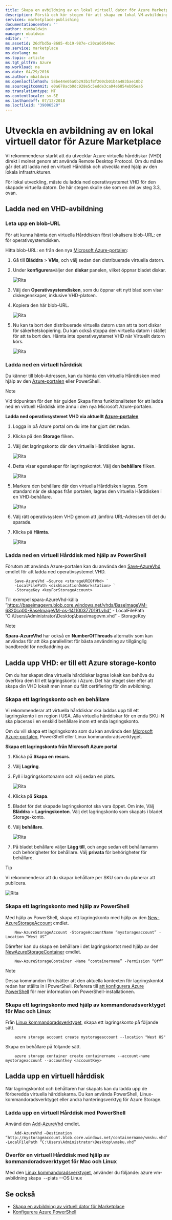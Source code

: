 ```yaml
---
title: Skapa en avbildning av en lokal virtuell dator för Azure Marketplace | Microsoft Docs
description: Förstå och kör stegen för att skapa en lokal VM-avbildning och distribuera till Azure Marketplace för andra att köpa.
services: marketplace-publishing
documentationcenter: ''
author: msmbaldwin
manager: mbaldwin
editor: ''
ms.assetid: 26dfbd5a-8685-4b19-987e-c20ca60540ec
ms.service: marketplace
ms.devlang: na
ms.topic: article
ms.tgt_pltfrm: Azure
ms.workload: na
ms.date: 04/29/2016
ms.author: mbaldwin
ms.openlocfilehash: 58be44e05a0b293b1f8f200cb01b4a483bae10b2
ms.sourcegitcommit: e0a678acb0dc928e5c5edde3ca04e6854eb05ea6
ms.translationtype: MT
ms.contentlocale: sv-SE
ms.lasthandoff: 07/13/2018
ms.locfileid: "39006520"
---
```

# <a name="develop-an-on-premises-virtual-machine-image-for-the-azure-marketplace"></a>Utveckla en avbildning av en lokal virtuell dator för Azure Marketplace
Vi rekommenderar starkt att du utvecklar Azure virtuella hårddiskar (VHD) direkt i molnet genom att använda Remote Desktop Protocol. Om du måste går det att ladda ned en virtuell Hårddisk och utveckla med hjälp av den lokala infrastrukturen.  

För lokal utveckling, måste du ladda ned operativsystemet VHD för den skapade virtuella datorn. De här stegen skulle ske som en del av steg 3.3, ovan.  

## <a name="download-a-vhd-image"></a>Ladda ned en VHD-avbildning
### <a name="locate-a-blob-url"></a>Leta upp en blob-URL
För att kunna hämta den virtuella Hårddisken först lokalisera blob-URL: en för operativsystemdisken.

Hitta blob-URL: en från den nya [Microsoft Azure-portalen](https://portal.azure.com):

1. Gå till **Bläddra** > **VMs**, och välj sedan den distribuerade virtuella datorn.
2. Under **konfigurera**väljer den **diskar** panelen, vilket öppnar bladet diskar.
   
   ![Rita](media/marketplace-publishing-vm-image-creation-on-premise/img01.png)
3. Välj den **Operativsystemdisken**, som du öppnar ett nytt blad som visar diskegenskaper, inklusive VHD-platsen.
4. Kopiera den här blob-URL.
   
   ![Rita](media/marketplace-publishing-vm-image-creation-on-premise/img02.png)
5. Nu kan ta bort den distribuerade virtuella datorn utan att ta bort diskar för säkerhetskopiering. Du kan också stoppa den virtuella datorn i stället för att ta bort den. Hämta inte operativsystemet VHD när Virtuellt datorn körs.
   
   ![Rita](media/marketplace-publishing-vm-image-creation-on-premise/img03.png)

### <a name="download-a-vhd"></a>Ladda ned en virtuell hårddisk
Du känner till blob-Adressen, kan du hämta den virtuella Hårddisken med hjälp av den [Azure-portalen](http://manage.windowsazure.com/) eller PowerShell.  

> [!NOTE]
> Vid tidpunkten för den här guiden Skapa finns funktionaliteten för att ladda ned en virtuell Hårddisk inte ännu i den nya Microsoft Azure-portalen.  
> 
> 

**Ladda ned operativsystemet VHD via aktuellt [Azure-portalen](http://manage.windowsazure.com/)**

1. Logga in på Azure portal om du inte har gjort det redan.
2. Klicka på den **Storage** fliken.
3. Välj det lagringskonto där den virtuella Hårddisken lagras.
   
   ![Rita](media/marketplace-publishing-vm-image-creation-on-premise/img04.png)
4. Detta visar egenskaper för lagringskontot. Välj den **behållare** fliken.
   
   ![Rita](media/marketplace-publishing-vm-image-creation-on-premise/img05.png)
5. Markera den behållare där den virtuella Hårddisken lagras. Som standard när de skapas från portalen, lagras den virtuella Hårddisken i en VHD-behållare.
   
   ![Rita](media/marketplace-publishing-vm-image-creation-on-premise/img06.png)
6. Välj rätt operativsystem VHD genom att jämföra URL-Adressen till det du sparade.
7. Klicka på **Hämta**.
   
   ![Rita](media/marketplace-publishing-vm-image-creation-on-premise/img07.png)

### <a name="download-a-vhd-by-using-powershell"></a>Ladda ned en virtuell Hårddisk med hjälp av PowerShell
Förutom att använda Azure-portalen kan du använda den [Save-AzureVhd](http://msdn.microsoft.com/library/dn495297.aspx) cmdlet för att ladda ned operativsystemet VHD.

        Save-AzureVhd –Source <storageURIOfVhd> `
        -LocalFilePath <diskLocationOnWorkstation> `
        -StorageKey <keyForStorageAccount>
Till exempel spara-AzureVhd-källa ”https://baseimagevm.blob.core.windows.net/vhds/BaseImageVM-6820cq00-BaseImageVM-os-1411003770191.vhd” - LocalFilePath ”C:\Users\Administrator\Desktop\baseimagevm.vhd” - StorageKey <String>

> [!NOTE]
> **Spara-AzureVhd** har också en **NumberOfThreads** alternativ som kan användas för att öka parallellitet för bästa användning av tillgänglig bandbredd för nedladdning av.
> 
> 

## <a name="upload-vhds-to-an-azure-storage-account"></a>Ladda upp VHD: er till ett Azure storage-konto
Om du har skapat dina virtuella hårddiskar lagras lokalt kan behöva du överföra dem till ett lagringskonto i Azure. Det här steget sker efter att skapa din VHD lokalt men innan du fått certifiering för din avbildning.

### <a name="create-a-storage-account-and-container"></a>Skapa ett lagringskonto och en behållare
Vi rekommenderar att virtuella hårddiskar ska laddas upp till ett lagringskonto i en region i USA. Alla virtuella hårddiskar för en enda SKU: N ska placeras i en enskild behållare inom ett enda lagringskonto.

Om du vill skapa ett lagringskonto som du kan använda den [Microsoft Azure-portalen](https://portal.azure.com/), PowerShell eller Linux kommandoradsverktyget.  

**Skapa ett lagringskonto från Microsoft Azure portal**

1. Klicka på **Skapa en resurs**.
2. Välj **Lagring**.
3. Fyll i lagringskontonamn och välj sedan en plats.
   
   ![Rita](media/marketplace-publishing-vm-image-creation-on-premise/img08.png)
4. Klicka på **Skapa**.
5. Bladet för det skapade lagringskontot ska vara öppet. Om inte, Välj **Bläddra** > **Lagringskonton**. Välj det lagringskonto som skapats i bladet Storage-konto.
6. Välj **behållare**.
   
   ![Rita](media/marketplace-publishing-vm-image-creation-on-premise/img09.png) 
7. På bladet behållare väljer **Lägg till**, och ange sedan ett behållarnamn och behörigheter för behållare. Välj **privata** för behörigheter för behållare.

> [!TIP]
> Vi rekommenderar att du skapar behållare per SKU som du planerar att publicera.
> 
> 

  ![Rita](media/marketplace-publishing-vm-image-creation-on-premise/img10.png)

### <a name="create-a-storage-account-by-using-powershell"></a>Skapa ett lagringskonto med hjälp av PowerShell
Med hjälp av PowerShell, skapa ett lagringskonto med hjälp av den [New-AzureStorageAccount](http://msdn.microsoft.com/library/dn495115.aspx) cmdlet.

        New-AzureStorageAccount -StorageAccountName “mystorageaccount” -Location “West US”

Därefter kan du skapa en behållare i det lagringskontot med hjälp av den [NewAzureStorageContainer](https://docs.microsoft.com/powershell/module/azure.storage/new-azurestoragecontainer) cmdlet.

        New-AzureStorageContainer -Name “containername” -Permission “Off”

> [!NOTE]
> Dessa kommandon förutsätter att den aktuella kontexten för lagringskontot redan har ställts in i PowerShell.   Referera till [att konfigurera Azure PowerShell](marketplace-publishing-powershell-setup.md) för mer information om PowerShell-installationen.  
> 
> ### <a name="create-a-storage-account-by-using-the-command-line-tool-for-mac-and-linux"></a>Skapa ett lagringskonto med hjälp av kommandoradsverktyget för Mac och Linux
> Från [Linux kommandoradsverktyget](../virtual-machines/linux/cli-manage.md?toc=%2fazure%2fvirtual-machines%2flinux%2ftoc.json), skapa ett lagringskonto på följande sätt.
> 
> 

        azure storage account create mystorageaccount --location "West US"

Skapa en behållare på följande sätt.

        azure storage container create containername --account-name mystorageaccount --accountkey <accountKey>

## <a name="upload-a-vhd"></a>Ladda upp en virtuell hårddisk
När lagringskontot och behållaren har skapats kan du ladda upp de förberedda virtuella hårddiskarna. Du kan använda PowerShell, Linux-kommandoradsverktyget eller andra hanteringsverktyg för Azure Storage.

### <a name="upload-a-vhd-via-powershell"></a>Ladda upp en virtuell Hårddisk med PowerShell
Använd den [Add-AzureVhd](http://msdn.microsoft.com/library/dn495173.aspx) cmdlet.

        Add-AzureVhd –Destination “http://mystorageaccount.blob.core.windows.net/containername/vmsku.vhd” -LocalFilePath “C:\Users\Administrator\Desktop\vmsku.vhd”

### <a name="upload-a-vhd-by-using-the-command-line-tool-for-mac-and-linux"></a>Överför en virtuell Hårddisk med hjälp av kommandoradsverktyget för Mac och Linux
Med den [Linux kommandoradsverktyget](https://docs.microsoft.com/cli/azure/get-started-with-az-cli2), använder du följande: azure vm-avbildning skapa <image name> --plats <Location of the data center> --OS Linux <LocationOfLocalVHD>

## <a name="see-also"></a>Se också
* [Skapa en avbildning av virtuell dator för Marketplace](marketplace-publishing-vm-image-creation.md)
* [Konfigurera Azure PowerShell](marketplace-publishing-powershell-setup.md)

